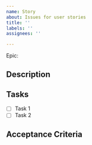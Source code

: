 ```yaml
---
name: Story
about: Issues for user stories
title: ''
labels: ''
assignees: ''

---
```


Epic:

## Description

## Tasks
- [ ] Task 1
- [ ] Task 2
 
## Acceptance Criteria
